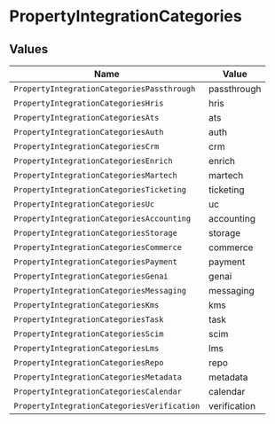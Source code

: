 # PropertyIntegrationCategories


## Values

| Name                                        | Value                                       |
| ------------------------------------------- | ------------------------------------------- |
| `PropertyIntegrationCategoriesPassthrough`  | passthrough                                 |
| `PropertyIntegrationCategoriesHris`         | hris                                        |
| `PropertyIntegrationCategoriesAts`          | ats                                         |
| `PropertyIntegrationCategoriesAuth`         | auth                                        |
| `PropertyIntegrationCategoriesCrm`          | crm                                         |
| `PropertyIntegrationCategoriesEnrich`       | enrich                                      |
| `PropertyIntegrationCategoriesMartech`      | martech                                     |
| `PropertyIntegrationCategoriesTicketing`    | ticketing                                   |
| `PropertyIntegrationCategoriesUc`           | uc                                          |
| `PropertyIntegrationCategoriesAccounting`   | accounting                                  |
| `PropertyIntegrationCategoriesStorage`      | storage                                     |
| `PropertyIntegrationCategoriesCommerce`     | commerce                                    |
| `PropertyIntegrationCategoriesPayment`      | payment                                     |
| `PropertyIntegrationCategoriesGenai`        | genai                                       |
| `PropertyIntegrationCategoriesMessaging`    | messaging                                   |
| `PropertyIntegrationCategoriesKms`          | kms                                         |
| `PropertyIntegrationCategoriesTask`         | task                                        |
| `PropertyIntegrationCategoriesScim`         | scim                                        |
| `PropertyIntegrationCategoriesLms`          | lms                                         |
| `PropertyIntegrationCategoriesRepo`         | repo                                        |
| `PropertyIntegrationCategoriesMetadata`     | metadata                                    |
| `PropertyIntegrationCategoriesCalendar`     | calendar                                    |
| `PropertyIntegrationCategoriesVerification` | verification                                |